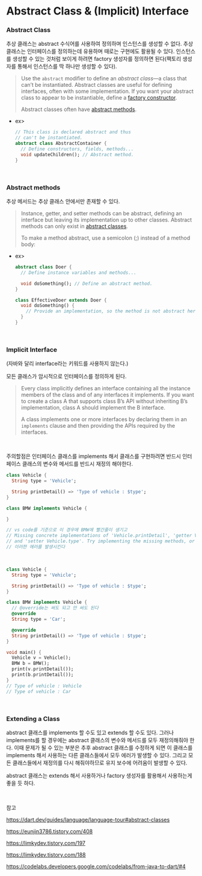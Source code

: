 # Abstract Class & (Implicit) Interface

### Abstract Class

추상 클래스는 abstract 수식어를 사용하여 정의하며 인스턴스를 생성할 수 없다. 추상 클래스는 인터페이스를 정의하는데 유용하며 때로는 구현에도 활용될 수 있다. 인스턴스를 생성할 수 있는 것처럼 보이게 하려면 factory 생성자를 정의하면 된다(팩토리 생성자를 통해서 인스턴스를 딱 하나만 생성할 수 있다).

>Use the `abstract` modifier to define an *abstract class*—a class that can’t be instantiated. Abstract classes are useful for defining interfaces, often with some implementation. If you want your abstract class to appear to be instantiable, define a [factory constructor](https://dart.dev/guides/language/language-tour#factory-constructors).
>
>Abstract classes often have [abstract methods](https://dart.dev/guides/language/language-tour#abstract-methods).

- ex>

  ```dart
  // This class is declared abstract and thus
  // can't be instantiated.
  abstract class AbstractContainer {
    // Define constructors, fields, methods...
    void updateChildren(); // Abstract method.
  }
  ```
  


<br>

### Abstract methods

추상 메서드는 추상 클래스 안에서만 존재할 수 있다.

> Instance, getter, and setter methods can be abstract, defining an interface but leaving its implementation up to other classes. Abstract methods can only exist in [abstract classes](https://dart.dev/guides/language/language-tour#abstract-classes).
>
> To make a method abstract, use a semicolon (;) instead of a method body:

- ex>

  ```dart
  abstract class Doer {
    // Define instance variables and methods...
  
    void doSomething(); // Define an abstract method.
  }
  
  class EffectiveDoer extends Doer {
    void doSomething() {
      // Provide an implementation, so the method is not abstract here...
    }
  }
  ```


<br>

### Implicit Interface

(자바와 달리 interface라는 키워드를 사용하지 않는다.)

모든 클래스가 암시적으로 인터페이스를 정의하게 된다.

> Every class implicitly defines an interface containing all the instance members of the class and of any interfaces it implements. If you want to create a class A that supports class B’s API without inheriting B’s implementation, class A should implement the B interface.
>
> A class implements one or more interfaces by declaring them in an `implements` clause and then providing the APIs required by the interfaces.

<br>

주의할점은 인터페이스 클래스를 implements 해서 클래스를 구현하려면 반드시 인터페이스 클래스의 변수와 메서드를 반드시 재정의 해야한다.

```dart
class Vehicle {
  String type = 'Vehicle';

  String printDetail() => 'Type of vehicle : $type';
}

class BMW implements Vehicle {

}

// vs code를 기준으로 이 경우에 BMW에 빨간줄이 생기고
// Missing concrete implementations of 'Vehicle.printDetail', 'getter Vehicle.type', 
// and 'setter Vehicle.type'. Try implementing the missing methods, or make the class abstract.
// 이러한 에러를 발생시킨다
```

<br>

```dart
class Vehicle {
  String type = 'Vehicle';

  String printDetail() => 'Type of vehicle : $type';
}

class BMW implements Vehicle {
  // @override는 써도 되고 안 써도 된다
  @override
  String type = 'Car';

  @override
  String printDetail() => 'Type of vehicle : $type';
}

void main() {
  Vehicle v = Vehicle();
  BMW b = BMW();
  print(v.printDetail());
  print(b.printDetail());
}
// Type of vehicle : Vehicle
// Type of vehicle : Car
```

<br>

### Extending a Class

abstract 클래스를 implements 할 수도 있고 extends 할 수도 있다. 그러나 implements를 할 경우에는 abstract 클래스의 변수와 메서드를 모두 재정의해줘야 한다. 이때 문제가 될 수 있는 부분은 추후 abstract 클래스를 수정하게 되면 이 클래스를 implements 해서 사용하는 다른 클래스들에서 모두 에러가 발생할 수 있다. 그리고 모든 클래스들에서 재정의를 다시 해줘야하므로 유지 보수에 어려움이 발생할 수 있다.

abstract 클래스는 extends 해서 사용하거나 factory 생성자를 활용해서 사용하는게 좋을 듯 하다.

<br>

참고

https://dart.dev/guides/language/language-tour#abstract-classes

https://eunjin3786.tistory.com/408

https://limkydev.tistory.com/197

https://limkydev.tistory.com/188

https://codelabs.developers.google.com/codelabs/from-java-to-dart/#4


